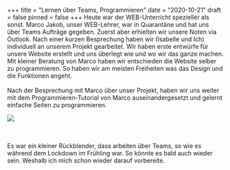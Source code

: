 +++
title = "Lernen über Teams, Programmieren"
date = "2020-10-21"
draft = false
pinned = false
+++
Heute war der WEB-Unterricht spezieller als sonst. Marco Jakob, unser WEB-Lehrer, war in Quarantäne und hat uns über Teams Aufträge gegeben. Zuerst aber erhielten wir unsere Noten via Outlook. Nach einer kurzen Besprechung haben wir (Isabelle und Ich) individuell an unserem Projekt gearbeitet. Wir haben erste entwürfe für unsere Website erstellt und uns überlegt wie und wo wir das ganze machen. Mit kleiner Beratung von Marco haben wir entschieden die Website selber zu programmieren. So haben wir am meisten Freiheiten was das Design und die Funktionen angeht. \
\
Nach der Besprechung mit Marco über unser Projekt, haben wir uns weiter mit dem Programmieren-Tutorial von Marco auseinandergesetzt und gelernt einfache Seiten zu programmieren. 

![](code.png)

\
\
Es war ein kleiner Rückblender, dass arbeiten über Teams, so wie es während dem Lockdown im Frühling war. So könnte es bald auch wieder sein. Weshalb ich mich schon wieder darauf vorbereite.